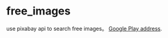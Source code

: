 # free_images

use pixabay api to search free images。
[Google Play address](https://play.google.com/store/apps/details?id=com.faken.free_images).
